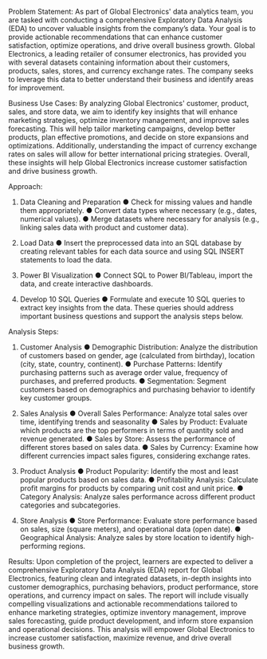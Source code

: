 Problem Statement:
As part of Global Electronics' data analytics team, you are tasked with conducting a comprehensive Exploratory Data Analysis (EDA) to uncover valuable insights from the company’s data. Your goal is to provide actionable recommendations that can enhance customer satisfaction, optimize operations, and drive overall business growth.
Global Electronics, a leading retailer of consumer electronics, has provided you with several datasets containing information about their customers, products, sales, stores, and currency exchange rates. The company seeks to leverage this data to better understand their business and identify areas for improvement.

Business Use Cases:
By analyzing Global Electronics' customer, product, sales, and store data, we aim to identify key insights that will enhance marketing strategies, optimize inventory management, and improve sales forecasting. This will help tailor marketing campaigns, develop better products, plan effective promotions, and decide on store expansions and optimizations. Additionally, understanding the impact of currency exchange rates on sales will allow for better international pricing strategies. Overall, these insights will help Global Electronics increase customer satisfaction and drive business growth.

Approach:
1.	Data Cleaning and Preparation
●	Check for missing values and handle them appropriately.
●	Convert data types where necessary (e.g., dates, numerical values).
●	Merge datasets where necessary for analysis (e.g., linking sales data with product and customer data).
2.	Load Data
●	Insert the preprocessed data into an SQL database by creating relevant tables for each data source and using SQL INSERT statements to load the data.
3.	Power BI Visualization
●	 Connect SQL to Power BI/Tableau, import the data, and create interactive dashboards.

4.	Develop 10 SQL Queries
●	Formulate and execute 10 SQL queries to extract key insights from the data. These queries should address important business questions and support the analysis steps below.

Analysis Steps:

1.	Customer Analysis
●	Demographic Distribution: Analyze the distribution of customers based on gender, age (calculated from birthday), location (city, state, country, continent).
●	Purchase Patterns: Identify purchasing patterns such as average order value, frequency of purchases, and preferred products.
●	Segmentation: Segment customers based on demographics and purchasing behavior to identify key customer groups.
2.	Sales Analysis
●	Overall Sales Performance: Analyze total sales over time, identifying trends and seasonality
●	Sales by Product: Evaluate which products are the top performers in terms of quantity sold and revenue generated.
●	Sales by Store: Assess the performance of different stores based on sales data.
●	Sales by Currency: Examine how different currencies impact sales figures, considering exchange rates.

3.	Product Analysis
●	Product Popularity: Identify the most and least popular products based on sales data.
●	Profitability Analysis: Calculate profit margins for products by comparing unit cost and unit price.
●	Category Analysis: Analyze sales performance across different product categories and subcategories.
4.	Store Analysis
●	Store Performance: Evaluate store performance based on sales, size (square meters), and operational data (open date).
●	Geographical Analysis: Analyze sales by store location to identify high-performing regions.

Results: 
Upon completion of the project, learners are expected to deliver a comprehensive Exploratory Data Analysis (EDA) report for Global Electronics, featuring clean and integrated datasets, in-depth insights into customer demographics, purchasing behaviors, product performance, store operations, and currency impact on sales. The report will include visually compelling visualizations and actionable recommendations tailored to enhance marketing strategies, optimize inventory management, improve sales forecasting, guide product development, and inform store expansion and operational decisions. This analysis will empower Global Electronics to increase customer satisfaction, maximize revenue, and drive overall business growth.
